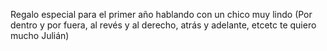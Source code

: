 Regalo especial para el primer año hablando con un chico muy lindo (Por dentro y por fuera, al revés y al derecho, atrás y adelante, etcetc te quiero mucho Julián)
